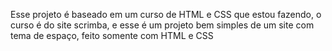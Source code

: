 Esse projeto é baseado em um curso de HTML e CSS que estou fazendo, o curso é do site scrimba, e esse é um projeto bem simples de um site com tema de espaço, feito somente com HTML e CSS 
